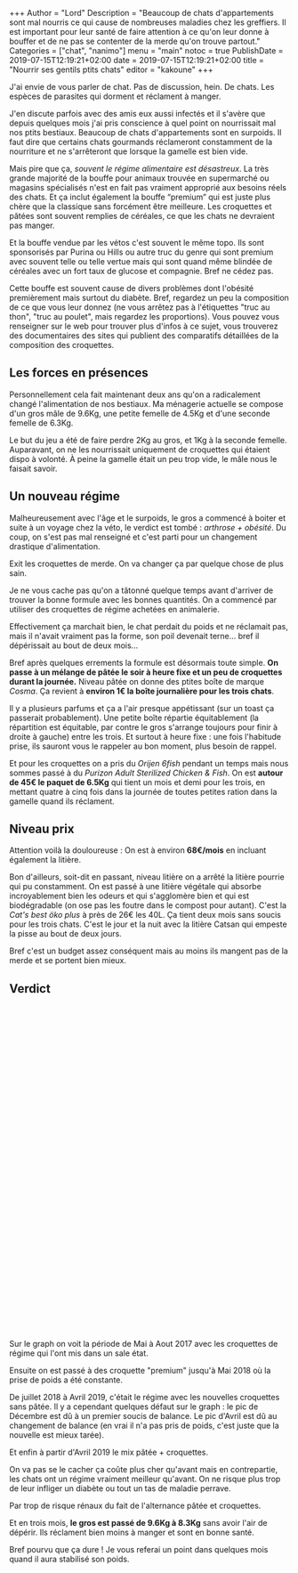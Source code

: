 +++
Author = "Lord"
Description = "Beaucoup de chats d'appartements sont mal nourris ce qui cause de nombreuses maladies chez les greffiers. Il est important pour leur santé de faire attention à ce qu'on leur donne à bouffer et de ne pas se contenter de la merde qu'on trouve partout."
Categories = ["chat", "nanimo"]
menu = "main"
notoc = true
PublishDate = 2019-07-15T12:19:21+02:00
date = 2019-07-15T12:19:21+02:00
title = "Nourrir ses gentils ptits chats"
editor = "kakoune"
+++

J'ai envie de vous parler de chat.
Pas de discussion, hein.
De chats.
Les espèces de parasites qui dorment et réclament à manger.

J'en discute parfois avec des amis eux aussi infectés et il s'avère que depuis quelques mois j'ai pris conscience à quel point on nourrissait mal nos ptits bestiaux.
Beaucoup de chats d'appartements sont en surpoids.
Il faut dire que certains chats gourmands réclameront constamment de la nourriture et ne s'arrêteront que lorsque la gamelle est bien vide.

Mais pire que ça, *souvent le régime alimentaire est désastreux*.
La très grande majorité de la bouffe pour animaux trouvée en supermarché ou magasins spécialisés n'est en fait pas vraiment approprié aux besoins réels des chats.
Et ça inclut également la bouffe “premium” qui est juste plus chère que la classique sans forcément être meilleure.
Les croquettes et pâtées sont souvent remplies de céréales, ce que les chats ne devraient pas manger.

Et la bouffe vendue par les vétos c'est souvent le même topo.
Ils sont sponsorisés par Purina ou Hills ou autre truc du genre qui sont premium avec souvent telle ou telle vertue mais qui sont quand même blindée de céréales avec un fort taux de glucose et compagnie.
Bref ne cédez pas.

Cette bouffe est souvent cause de divers problèmes dont l'obésité premièrement mais surtout du diabète.
Bref, regardez un peu la composition de ce que vous leur donnez (ne vous arrêtez pas à l'étiquettes "truc au thon", "truc au poulet", mais regardez les proportions).
Vous pouvez vous renseigner sur le web pour trouver plus d'infos à ce sujet, vous trouverez des documentaires des sites qui publient des comparatifs détaillées de la composition des croquettes.

## Les forces en présences
Personnellement cela fait maintenant deux ans qu'on a radicalement changé l'alimentation de nos bestiaux.
Ma ménagerie actuelle se compose d'un gros mâle de 9.6Kg, une petite femelle de 4.5Kg et d'une seconde femelle de 6.3Kg.

Le but du jeu a été de faire perdre 2Kg au gros, et 1Kg à la seconde femelle.
Auparavant, on ne les nourrissait uniquement de croquettes qui étaient dispo à volonté.
À peine la gamelle était un peu trop vide, le mâle nous le faisait savoir.

## Un nouveau régime
Malheureusement avec l'âge et le surpoids, le gros a commencé à boiter et suite à un voyage chez la véto, le verdict est tombé : *arthrose + obésité*.
Du coup, on s'est pas mal renseigné et c'est parti pour un changement drastique d'alimentation.

Exit les croquettes de merde.
On va changer ça par quelque chose de plus sain.

Je ne vous cache pas qu'on a tâtonné quelque temps avant d'arriver de trouver la bonne formule avec les bonnes quantités.
On a commencé par utiliser des croquettes de régime achetées en animalerie.

Effectivement ça marchait bien, le chat perdait du poids et ne réclamait pas, mais il n'avait vraiment pas la forme, son poil devenait terne… bref il dépérissait au bout de deux mois…

Bref après quelques errements la formule est désormais toute simple.
**On passe à un mélange de pâtée le soir à heure fixe et un peu de croquettes durant la journée.**
Niveau pâtée on donne des ptites boîte de marque *Cosma*.
Ça revient à **environ 1€ la boîte journalière pour les trois chats**.

Il y a plusieurs parfums et ça a l'air presque appétissant (sur un toast ça passerait probablement).
Une petite boîte répartie équitablement (la répartition est équitable, par contre le gros s'arrange toujours pour finir à droite à gauche) entre les trois.
Et surtout à heure fixe : une fois l'habitude prise, ils sauront vous le rappeler au bon moment, plus besoin de rappel.

Et pour les croquettes on a pris du *Orijen 6fish* pendant un temps mais nous sommes passé à du *Purizon Adult Sterilized Chicken & Fish*.
On est **autour de 45€ le paquet de 6.5Kg** qui tient un mois et demi pour les trois, en mettant quatre à cinq fois dans la journée de toutes petites ration dans la gamelle quand ils réclament.

## Niveau prix
Attention voilà la douloureuse : On est à environ **68€/mois** en incluant également la litière.

Bon d'ailleurs, soit-dit en passant, niveau litière on a arrêté la litière pourrie qui pu constamment.
On est passé à une litière végétale qui absorbe incroyablement bien les odeurs et qui s'agglomère bien et qui est biodégradable (on ose pas les foutre dans le compost pour autant).
C'est la *Cat's best öko plus* à près de 26€ les 40L.
Ça tient deux mois sans soucis pour les trois chats.
C'est le jour et la nuit avec la litière Catsan qui empeste la pisse au bout de deux jours.

Bref c'est un budget assez conséquent mais au moins ils mangent pas de la merde et se portent bien mieux.

## Verdict

<script src="jquery-3.1.1.min.js"></script>
<script src="highstock.js"></script>
<script type="text/javascript" src="data.js"></script>
<script type="text/javascript" src="dark-unica.js"></script>

<script type="text/javascript">
$(document).ready(function() {

$.get('poids.csv', function(csv) {
				$('#poids').highcharts({
					chart: {
						type: 'spline',
						zoomType: 'x'
					},
					data: {
						csv: csv,
						dateFormat: 'dd/mm/YY',
					},
					title: {
						text: "Les progrès du monstre"
					},
					xAxis: {
						type: 'datetime',
						plotBands: [{
							from: Date.UTC(2017,04,09),
							to: Date.UTC(2017,07,31),
							color: '#222211',
							label: {
								text: '<em>Croquettes régime</em>',
								style: {
									color: '#ccc'
									},
							}
						},{
							from: Date.UTC(2017,07,31),
							to: Date.UTC(2018,05,01),
							color: '#112222',
							label: {
								text: '<em>Croquettes premium</em>',
								style: {
									color: '#ccc'
								}
							}
						},{
							from: Date.UTC(2018,05,01),
							to: Date.UTC(2019,03,18),
							color: '#221122',
							label: {
								text: '<em>Bonnes croquettes</em>',
								style: {
									color: '#ccc'
								}
							}
						},{
							from: Date.UTC(2019,03,18),
							to: Date.UTC(2025,06,11),
							color: '#122112',
							label: {
								text: '<em>Bon régime</em>',
								style: {
									color: '#cdc',
								}
							}
						}]
					},
					yAxis: {
						title: {
							text: 'Poids (Kg)'
						},
						/*type: 'logarithmic',
						minorTickInterval: 1*/
					},
					tooltip: {
						shared: true,
						crosshairs: true
					},plotOptions: {
						series: {
							connectNulls: true
						},
						spline: {
							marker: {
								enabled: true,
								radius: 2
							}
						}
					},
			    });



			});
			});
</script>

<div id="poids" style="width:100%; height: 600px;"></div>
Sur le graph on voit la période de Mai à Aout 2017 avec les croquettes de régime qui l'ont mis dans un sale état.

Ensuite on est passé à des croquette "premium" jusqu'à Mai 2018 où la prise de poids a été constante.

De juillet 2018 à Avril 2019, c'était le régime avec les nouvelles croquettes sans pâtée.
Il y a cependant quelques défaut sur le graph : le pic de Décembre est dû à un premier soucis de balance.
Le pic d'Avril est dû au changement de balance (en vrai il n'a pas pris de poids, c'est juste que la nouvelle est mieux tarée).

Et enfin à partir d'Avril 2019 le mix pâtée + croquettes.

On va pas se le cacher ça coûte plus cher qu'avant mais en contrepartie, les chats ont un régime vraiment meilleur qu'avant.
On ne risque plus trop de leur infliger un diabète ou tout un tas de maladie perrave.

Par trop de risque rénaux du fait de l'alternance pâtée et croquettes.

Et en trois mois, **le gros est passé de 9.6Kg à 8.3Kg** sans avoir l'air de dépérir.
Ils réclament bien moins à manger et sont en bonne santé.

Bref pourvu que ça dure !
Je vous referai un point dans quelques mois quand il aura stabilisé son poids.

